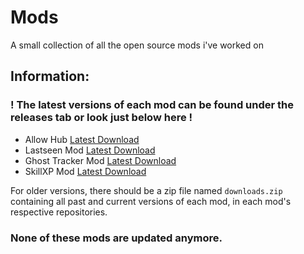 # Mods
A small collection of all the open source mods i've worked on

## Information:

### ! The latest versions of each mod can be found under the releases tab or look just below here !

- Allow Hub [Latest Download](https://github.com/ddozzi/Mods/releases/tag/AH-0.0.4)
- Lastseen Mod [Latest Download](https://github.com/ddozzi/Mods/releases/tag/LS-0.0.6)
- Ghost Tracker Mod [Latest Download](https://github.com/ddozzi/Mods/releases/tag/GT-1.0.0)
- SkillXP Mod [Latest Download](https://github.com/ddozzi/Mods/releases/tag/SX-0.0.2)

For older versions, there should be a zip file named `downloads.zip` containing all past and current versions of each mod, in each mod's respective repositories.

### None of these mods are updated anymore.


